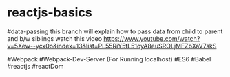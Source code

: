 # reactjs-basics

#data-passing this branch will explain how to pass data from child to parent and b/w siblings watch this video https://www.youtube.com/watch?v=5Xew--ycx0o&index=13&list=PL55RiY5tL51oyA8euSROLjMFZbXaV7skS

#Webpack
#Webpack-Dev-Server (For Running localhost)
#ES6
#Babel
#reactjs
#reactDom
